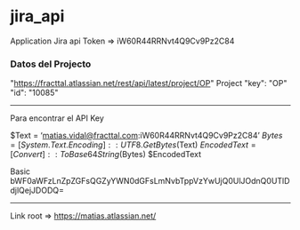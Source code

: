 # jira_api
Application Jira api
Token => iW60R44RRNvt4Q9Cv9Pz2C84

### Datos del Projecto 
"https://fracttal.atlassian.net/rest/api/latest/project/OP"
Project "key": "OP"
"id": "10085"

*****************************************************************************************
Para encontrar el API Key

$Text = ‘matias.vidal@fracttal.com:iW60R44RRNvt4Q9Cv9Pz2C84’
$Bytes = [System.Text.Encoding]::UTF8.GetBytes($Text)
$EncodedText = [Convert]::ToBase64String($Bytes)
$EncodedText

Basic bWF0aWFzLnZpZGFsQGZyYWN0dGFsLmNvbTppVzYwUjQ0UlJOdnQ0UTlDdjlQejJDODQ=

*****************************************************************************************
Link root => https://matias.atlassian.net/






